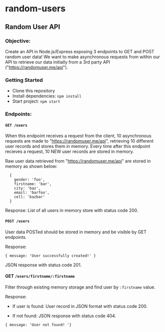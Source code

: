 # random-users

## Random User API

### Objective:


Create an API in Node.js/Express exposing 3 endpoints to GET and POST random user data!
We want to make asynchronous requests from within our API to retrieve our data initially from a 3rd party API ("https://randomuser.me/api").

### Getting Started

* Clone this repository
* Install dependencies: `npm install`
* Start project: `npm start`

### Endpoints:

#### `GET /users`

When this endpoint receives a request from the client, 10 asynchronous requests are made to "https://randomuser.me/api",
retrieving 10 different user records and stores them in memory. Every time after this endpoint recieves a request,
10 NEW user records are stored in memory.

Raw user data retrieved from "https://randomuser.me/api" are stored in memory as shown below:
````
  {
    gender: 'foo',
    firstname: 'bar',
    city: 'baz',
    email: 'barfoo',
    cell: 'bazbar'
  }
````

 Response:
    List of all users in memory store with status code 200.

#### `POST /users`
  User data POSTed should be stored in memory and be visible by GET endpoints.

  Response:
```
{ message: 'User successfully created!' }
```


JSON response with status code 201.

#### GET `/users/firstname/:firstname`
Filter through existing memory storage and find user by `:firstname` value.

Response:
* If user is found:
      User record in JSON format with status code 200.

* If not found: JSON response with status code 404.
```
{ message: 'User not found! '}
```
      
      


